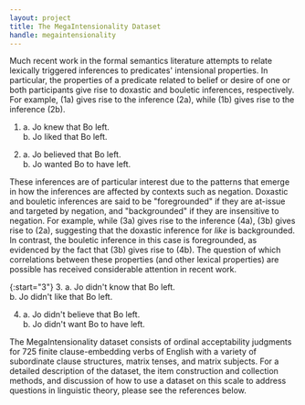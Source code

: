 ```yaml
---
layout: project
title: The MegaIntensionality Dataset
handle: megaintensionality
---
```


Much recent work in the formal semantics literature attempts to relate lexically triggered
inferences to predicates' intensional properties. In particular, the properties of a predicate
related to belief or desire of one or both participants give rise to doxastic and
bouletic inferences, respectively. For example, (1a) gives rise to the inference (2a), while
(1b) gives rise to the inference (2b).

1. 
   a. Jo knew that Bo left.<br/>
   b. Jo liked that Bo left.

2. 
   a. Jo believed that Bo left.<br/>
   b. Jo wanted Bo to have left.

These inferences are of particular interest due to the patterns that emerge in how the
inferences are affected by contexts such as negation. Doxastic and bouletic inferences
are said to be "foregrounded" if they are at-issue and targeted by negation, and "backgrounded"
if they are insensitive to negation. For example, while (3a) gives rise to the inference (4a),
(3b) gives rise to (2a), suggesting that the doxastic inference for *like* is backgrounded.
In contrast, the bouletic inference in this case is foregrounded, as evidenced by the fact that
(3b) gives rise to (4b). The question of which correlations between these properties (and
other lexical properties) are possible has received considerable attention in recent work.

{:start="3"}
3. 
   a. Jo didn't know that Bo left.<br/>
   b. Jo didn't like that Bo left.

4. 
   a. Jo didn't believe that Bo left.<br/>
   b. Jo didn't want Bo to have left.

The MegaIntensionality dataset consists of ordinal acceptability judgments for 725 finite clause-embedding verbs of English with a variety of subordinate clause structures, matrix tenses, and matrix subjects. For a detailed description of the dataset, the item construction and collection methods, and discussion of how to use a dataset on this scale to address questions in linguistic theory, please see the references below.
